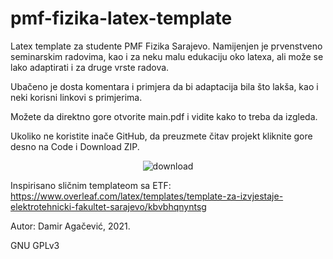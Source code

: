 # pmf-fizika-latex-template
Latex template za studente PMF Fizika Sarajevo.
Namijenjen je prvenstveno seminarskim radovima, kao i za neku malu edukaciju oko latexa, ali može se lako adaptirati i za druge vrste radova.

Ubačeno je dosta komentara i primjera da bi adaptacija bila što lakša, kao i neki korisni linkovi s primjerima.

Možete da direktno gore otvorite main.pdf i vidite kako to treba da izgleda.

Ukoliko ne koristite inače GitHub, da preuzmete čitav projekt kliknite gore desno na Code i Download ZIP.

<center>
  
![download](https://github.com/theDDA/pmf-fizika-latex-template/assets/11897251/7d8ee63e-ef64-40c5-888e-de7ff65af26c)

</center>

Inspirisano sličnim templateom sa ETF:
https://www.overleaf.com/latex/templates/template-za-izvjestaje-elektrotehnicki-fakultet-sarajevo/kbvbhqnyntsg

Autor: Damir Agačević, 2021.

GNU GPLv3
